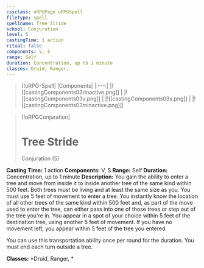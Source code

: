 ```yaml
---
cssclass: oRPGPage oRPGSpell
fileType: spell
spellname: Tree_Stride
school: Conjuration
level: 5
castingTime: 1 action
ritual: false
components: V, S
range: Self
duration: Concentration, up to 1 minute
classes: Druid, Ranger,
---
```

> [!oRPG-Spell]
> |Components|
> |:---:|
> |![[castingComponents03rinactive.png]] |
> |![[castingComponents03v.png]] |
> |![[castingComponents03s.png]] |
> |![[castingComponents03minactive.png]]|

> [!oRPGConjuration]
>#  Tree Stride
> Conjuration  (5)

**Casting Time:** 1 action
**Components:** V, S
**Range:** Self
**Duration:**  Concentration, up to 1 minute
**Description:**
You gain the ability to enter a tree and move from inside it to inside another tree of the same kind within 500 feet. Both trees must be living and at least the same size as you. You must use 5 feet of movement to enter a tree. You instantly know the location of all other trees of the same kind within 500 feet and, as part of the move used to enter the tree, can either pass into one of those trees or step out of the tree you're in. You appear in a spot of your choice within 5 feet of the destination tree, using another 5 feet of movement. If you have no movement left, you appear within 5 feet of the tree you entered.



 You can use this transportation ability once per round for the duration. You must end each turn outside a tree.



**Classes:**  *Druid, Ranger, *


